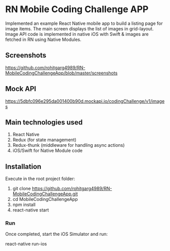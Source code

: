 # RN Mobile Coding Challenge APP

Implemented an example React Native mobile app to build a listing page for image items. The main screen displays the list of images in grid-layout. 
Image API code is implemented in native iOS with Swift & images are fetched in RN using Native Modules.

## Screenshots

<https://github.com/rohitgarg4989/RN-MobileCodingChallengeApp/blob/master/screenshots>

## Mock API

<https://5dbfc096e295da001400b90d.mockapi.io/codingChallenge/v1/images>

## Main technologies used

1. React Native
2. Redux (for state management)
3. Redux-thunk (middleware for handling async actions)
4. iOS/Swift for Native Module code

## Installation

Execute in the root project folder:

1. git clone <https://github.com/rohitgarg4989/RN-MobileCodingChallengeApp.git>
2. cd MobileCodingChallengeApp
3. npm install
4. react-native start

### Run

Once completed, start the iOS Simulator and run:

react-native run-ios
